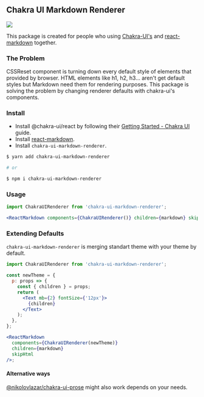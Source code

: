 ## Chakra UI Markdown Renderer

 <a href="https://www.npmjs.com/package/chakra-ui-markdown-renderer" alt="NPM">
  <img src="https://img.shields.io/npm/v/chakra-ui-markdown-renderer?color=green&style=flat-square" />
</a>

This package is created for people who using [Chakra-UI's](https://chakra-ui.com/) and [react-markdown](https://github.com/remarkjs/react-markdown) together.

### The Problem

CSSReset component is turning down every default style of elements that provided by browser. HTML elements like h1, h2, h3... aren't get default styles but Markdown need them for rendering purposes. This package is solving the problem by changing renderer defaults with chakra-ui's components.

### Install

- Install @chakra-ui/react by following their [Getting Started - Chakra UI](https://chakra-ui.com/getting-started) guide.
- Install [react-markdown](https://github.com/remarkjs/react-markdown).
- Install `chakra-ui-markdown-renderer`.

```sh
$ yarn add chakra-ui-markdown-renderer

# or

$ npm i chakra-ui-markdown-renderer
```

### Usage

```jsx
import ChakraUIRenderer from 'chakra-ui-markdown-renderer';

<ReactMarkdown components={ChakraUIRenderer()} children={markdown} skipHtml />;
```

### Extending Defaults

`chakra-ui-markdown-renderer` is merging standart theme with your theme by default.

```jsx
import ChakraUIRenderer from 'chakra-ui-markdown-renderer';

const newTheme = {
  p: props => {
    const { children } = props;
    return (
      <Text mb={2} fontSize={'12px'}>
        {children}
      </Text>
    );
  },
};

<ReactMarkdown
  components={ChakraUIRenderer(newTheme)}
  children={markdown}
  skipHtml
/>;
```

#### Alternative ways

[@nikolovlazar/chakra-ui-prose](https://www.npmjs.com/package/@nikolovlazar/chakra-ui-prose) might also work depends on your needs.

